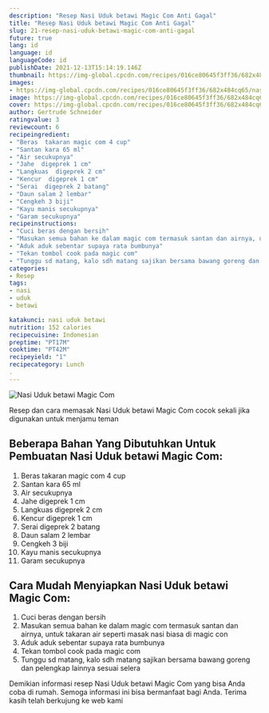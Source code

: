 ```yaml
---
description: "Resep Nasi Uduk betawi Magic Com Anti Gagal"
title: "Resep Nasi Uduk betawi Magic Com Anti Gagal"
slug: 21-resep-nasi-uduk-betawi-magic-com-anti-gagal
future: true
lang: id
language: id
languageCode: id
publishDate: 2021-12-13T15:14:19.146Z 
thumbnail: https://img-global.cpcdn.com/recipes/016ce80645f3ff36/682x484cq65/nasi-uduk-betawi-magic-com-foto-resep-utama.png
images:
- https://img-global.cpcdn.com/recipes/016ce80645f3ff36/682x484cq65/nasi-uduk-betawi-magic-com-foto-resep-utama.png
image: https://img-global.cpcdn.com/recipes/016ce80645f3ff36/682x484cq65/nasi-uduk-betawi-magic-com-foto-resep-utama.png
cover: https://img-global.cpcdn.com/recipes/016ce80645f3ff36/682x484cq65/nasi-uduk-betawi-magic-com-foto-resep-utama.png
author: Gertrude Schneider
ratingvalue: 3
reviewcount: 6
recipeingredient:
- "Beras  takaran magic com 4 cup"
- "Santan kara 65 ml"
- "Air secukupnya"
- "Jahe  digeprek 1 cm"
- "Langkuas  digeprek 2 cm"
- "Kencur  digeprek 1 cm"
- "Serai  digeprek 2 batang"
- "Daun salam 2 lembar"
- "Cengkeh 3 biji"
- "Kayu manis secukupnya"
- "Garam secukupnya"
recipeinstructions:
- "Cuci beras dengan bersih"
- "Masukan semua bahan ke dalam magic com termasuk santan dan airnya, untuk takaran air seperti masak nasi biasa di magic con"
- "Aduk aduk sebentar supaya rata bumbunya"
- "Tekan tombol cook pada magic com"
- "Tunggu sd matang, kalo sdh matang sajikan bersama bawang goreng dan pelengkap lainnya sesuai selera"
categories:
- Resep
tags:
- nasi
- uduk
- betawi

katakunci: nasi uduk betawi 
nutrition: 152 calories
recipecuisine: Indonesian
preptime: "PT17M"
cooktime: "PT42M"
recipeyield: "1"
recipecategory: Lunch
. 
---
```



![Nasi Uduk betawi Magic Com](https://img-global.cpcdn.com/recipes/016ce80645f3ff36/682x484cq65/nasi-uduk-betawi-magic-com-foto-resep-utama.png)

Resep dan cara memasak  Nasi Uduk betawi Magic Com cocok sekali jika digunakan untuk menjamu teman

<!--inarticleads1-->

## Beberapa Bahan Yang Dibutuhkan Untuk Pembuatan Nasi Uduk betawi Magic Com:

1. Beras  takaran magic com 4 cup
1. Santan kara 65 ml
1. Air secukupnya
1. Jahe  digeprek 1 cm
1. Langkuas  digeprek 2 cm
1. Kencur  digeprek 1 cm
1. Serai  digeprek 2 batang
1. Daun salam 2 lembar
1. Cengkeh 3 biji
1. Kayu manis secukupnya
1. Garam secukupnya



<!--inarticleads2-->

## Cara Mudah Menyiapkan Nasi Uduk betawi Magic Com:

1. Cuci beras dengan bersih
1. Masukan semua bahan ke dalam magic com termasuk santan dan airnya, untuk takaran air seperti masak nasi biasa di magic con
1. Aduk aduk sebentar supaya rata bumbunya
1. Tekan tombol cook pada magic com
1. Tunggu sd matang, kalo sdh matang sajikan bersama bawang goreng dan pelengkap lainnya sesuai selera




Demikian informasi  resep Nasi Uduk betawi Magic Com   yang bisa Anda coba di rumah. Semoga informasi ini bisa bermanfaat bagi Anda. Terima kasih telah berkujung ke web kami
